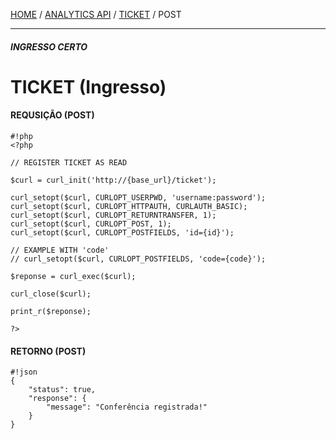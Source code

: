 [HOME](Home) / [ANALYTICS API](IngressoCerto-Analytics-API) / [TICKET](IngressoCerto-Analytics-API-Ticket) / POST

*****
##### **INGRESSO CERTO**
# **TICKET (Ingresso)**

#### REQUSIÇÃO (POST)

```
#!php
<?php

// REGISTER TICKET AS READ

$curl = curl_init('http://{base_url}/ticket');

curl_setopt($curl, CURLOPT_USERPWD, 'username:password');
curl_setopt($curl, CURLOPT_HTTPAUTH, CURLAUTH_BASIC);
curl_setopt($curl, CURLOPT_RETURNTRANSFER, 1);
curl_setopt($curl, CURLOPT_POST, 1);
curl_setopt($curl, CURLOPT_POSTFIELDS, 'id={id}');

// EXAMPLE WITH 'code'
// curl_setopt($curl, CURLOPT_POSTFIELDS, 'code={code}');

$reponse = curl_exec($curl);

curl_close($curl);

print_r($reponse);

?>
```

#### RETORNO (POST)

````
#!json
{
    "status": true,
    "response": {
        "message": "Conferência registrada!"
    }
}
````